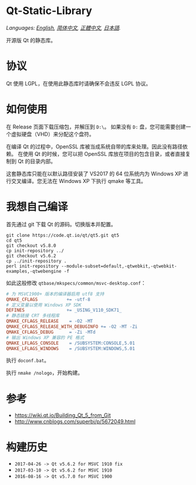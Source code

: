 ﻿# Qt-Static-Library
*Languages: [English](README.md), [简体中文](README.zh-cn.md), [正體中文](README.zh-tw.md), [日本語](README.ja.md).*

开源版 Qt 的静态库。

协议
===
Qt 使用 LGPL，在使用此静态库时请确保不会违反 LGPL 协议。

如何使用
===
在 Release 页面下载压缩包，并解压到 `D:\`。
如果没有 `D:` 盘，您可能需要创建一个虚拟硬盘（VHD）来分配这个盘符。

在编译 Qt 的过程中，OpenSSL 库被当成系统自带的库来处理。因此没有路径依赖。
在使用 Qt 的时候，您可以把 OpenSSL 库放在项目的包含目录，或者直接复制到 Qt 的目录内部。

这套静态库只能在以默认路径安装了 VS2017 的 64 位系统内为 Windows XP 进行交叉编译。您无法在 Windows XP 下执行 qmake 等工具。

我想自己编译
===

首先通过 git 下载 Qt 的源码。切换版本并配置。
```shell
git clone https://code.qt.io/qt/qt5.git qt5
cd qt5
git checkout v5.8.0
cp init-repository ../
git checkout v5.6.2
cp ../init-repository .
perl init-repository --module-subset=default,-qtwebkit,-qtwebkit-examples,-qtwebengine -f
```

如此这般修改 `qtbase/mkspecs/common/msvc-desktop.conf`：
```Makefile
# 为 MSVC1900+ 版本的编译器启用 utf8 支持
QMAKE_CFLAGS           += -utf-8
# 定义变量以使用 Windows XP SDK
DEFINES                += _USING_V110_SDK71_
# 静态链接 CRT 多线程库
QMAKE_CFLAGS_RELEASE    = -O2 -MT
QMAKE_CFLAGS_RELEASE_WITH_DEBUGINFO += -O2 -MT -Zi
QMAKE_CFLAGS_DEBUG      = -Zi -MTd
# 输出 Windows XP 兼容的 PE 格式
QMAKE_LFLAGS_CONSOLE    = /SUBSYSTEM:CONSOLE,5.01
QMAKE_LFLAGS_WINDOWS    = /SUBSYSTEM:WINDOWS,5.01
```

执行 `doconf.bat`。

执行 `nmake /nologo`，开始构建。

参考
===
* https://wiki.qt.io/Building_Qt_5_from_Git
* http://www.cnblogs.com/superbi/p/5672049.html

构建历史
===
* `2017-04-26 -> Qt v5.6.2 for MSVC 1910 fix`
* `2017-03-10 -> Qt v5.6.2 for MSVC 1910`
* `2016-08-16 -> Qt v5.7.0 for MSVC 1900`

